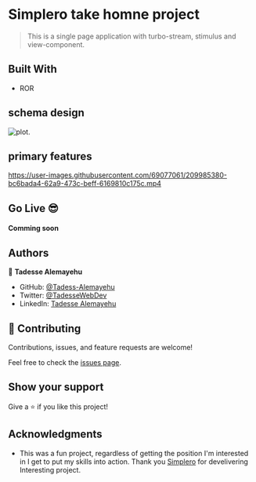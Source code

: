 # Simplero take homne project 

> This is a single page application with turbo-stream, stimulus and view-component. 

## Built With

- ROR
## schema design 
![plot](https://github.com/orozCoding/Tadesse-Alemayehu-take-home-project/blob/main/Intial%20schema.jpg?raw=true).
## primary features

https://user-images.githubusercontent.com/69077061/209985380-bc6bada4-62a9-473c-beff-6169810c175c.mp4


## Go Live 😎

#### Comming soon

## Authors

👤 **Tadesse Alemayehu**

- GitHub: [@Tadess-Alemayehu](https://github.com/Tadesse-Alemayehu)
- Twitter: [@TadesseWebDev](https://twitter.com/TadesseWebDev)
- LinkedIn: [Tadesse Alemayehu](https://www.linkedin.com/in/tadesse-alemayehu-60141a221/)

## 🤝 Contributing

Contributions, issues, and feature requests are welcome!

Feel free to check the [issues page](../../issues/).

## Show your support

Give a ⭐️ if you like this project!

## Acknowledgments
- This was a fun project, regardless of getting the position I'm interested in I get to put my skills into action. Thank you [Simplero](https://simplero.com/) for develivering Interesting project.
